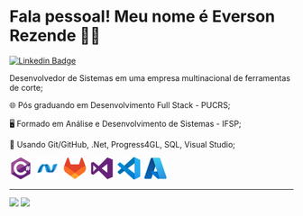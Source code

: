 # Fala pessoal! Meu nome é Everson Rezende 👩‍💻

<div id="badges">  
  <a href = "https://www.linkedin.com/in/eversonrezende/">
    <img src="https://img.shields.io/badge/-LinkedIn-%230077B5?style=for-the-badge&logo=linkedin&logoColor=white" alt="Linkedin Badge"/>
  </a>
</div>

Desenvolvedor de Sistemas em uma empresa multinacional de ferramentas de corte;

🌐 Pós graduando em Desenvolvimento Full Stack - PUCRS;

🖥️ Formado em Análise e Desenvolvimento de Sistemas - IFSP;

🧰 Usando Git/GitHub, .Net, Progress4GL, SQL, Visual Studio;

<div>
 <img src="https://github.com/devicons/devicon/blob/master/icons/csharp/csharp-original.svg" title="Csharp" alt="Csharp" width="40" height="40"/>&nbsp;
 <img src="https://github.com/devicons/devicon/blob/master/icons/dot-net/dot-net-original.svg" title=".Net" alt="Dotnet" width="40" height="40"/>&nbsp;
 <img src="https://github.com/devicons/devicon/blob/master/icons/gitlab/gitlab-original.svg" title="GitLab" alt="Gitlab" width="40" height="40"/>&nbsp;
 <img src="https://github.com/devicons/devicon/blob/master/icons/visualstudio/visualstudio-plain.svg" title="VisualStudio" alt="VisualStudio" width="40" height="40"/>&nbsp;
 <img src="https://github.com/devicons/devicon/blob/master/icons/vscode/vscode-original.svg" title="VisualStudioCode" alt="VisualStudioCode" width="40" height="40"/>&nbsp;
 <img src="https://github.com/devicons/devicon/blob/master/icons/azure/azure-original.svg" title="MicrosoftAzure" alt="Azure" width="40" height="40"/>&nbsp;
</div>

---  
<div align = "left">  
  <img height = "200em" src="https://github-readme-stats.vercel.app/api?username=eversonrezende&show_icons=true&show_icons=true&theme=bear&count_private=true" />
  <img height = "200em" src="https://github-readme-stats.vercel.app/api/top-langs/?username=eversonrezende&show_icons=true&theme=bear&count_private=true"/>
</div>


